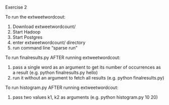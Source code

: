Exercise 2

To run the extweetwordcout:

1. Download extweetwordcount/
2. Start Hadoop
3. Start Postgres
4. enter extweetwordcount/ directory
5. run command line “sparse run”

To run finalresults.py AFTER running extweetwordcout:

1. pass a single word as an argument to get its number of occurrences as a result (e.g. python finalresults.py hello)
2. run it without an argument to fetch all results (e.g. python finalresults.py)

To run histogram.py AFTER running extweetwordcout:
1. pass two values k1, k2 as arguments (e.g. python histogram.py 10 20)
